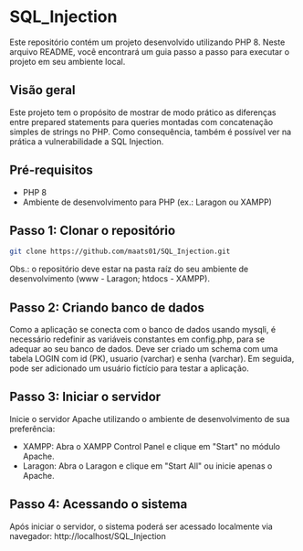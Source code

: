 # SQL_Injection

Este repositório contém um projeto desenvolvido utilizando PHP 8. Neste arquivo README, você encontrará um guia passo a passo para executar o projeto em seu ambiente local.

## Visão geral
Este projeto tem o propósito de mostrar de modo prático as diferenças entre prepared statements para queries montadas com concatenação simples de strings no PHP. Como consequência, também é possível ver na prática a vulnerabilidade a SQL Injection.

## Pré-requisitos

- PHP 8
- Ambiente de desenvolvimento para PHP (ex.: Laragon ou XAMPP)

## Passo 1: Clonar o repositório

```bash
git clone https://github.com/maats01/SQL_Injection.git
```
Obs.: o repositório deve estar na pasta raíz do seu ambiente de desenvolvimento (www - Laragon; htdocs - XAMPP).

## Passo 2: Criando banco de dados

Como a aplicação se conecta com o banco de dados usando mysqli, é necessário redefinir as variáveis constantes em config.php, para se adequar ao seu banco de dados. Deve ser criado um schema com uma tabela LOGIN com id (PK), usuario (varchar) e senha (varchar). Em seguida, pode ser adicionado um usuário fictício para testar a aplicação.

## Passo 3: Iniciar o servidor

Inicie o servidor Apache utilizando o ambiente de desenvolvimento de sua preferência:

- XAMPP: Abra o XAMPP Control Panel e clique em "Start" no módulo Apache.
- Laragon: Abra o Laragon e clique em "Start All" ou inicie apenas o Apache.

## Passo 4: Acessando o sistema

Após iniciar o servidor, o sistema poderá ser acessado localmente via navegador: http://localhost/SQL_Injection
